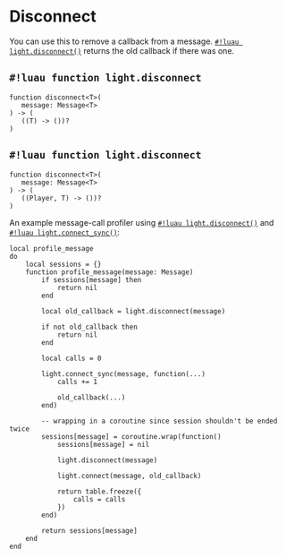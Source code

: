 # Disconnect

You can use this to remove a callback from a message. [`#!luau light.disconnect()`](./disconnect.md) returns the old
callback if there was one.

## `#!luau function light.disconnect`

```luau title='<!-- client --> <!-- sync -->'
function disconnect<T>(
   message: Message<T>
) -> (
   ((T) -> ())?
)
```

## `#!luau function light.disconnect`

```luau title='<!-- server --> <!-- sync -->'
function disconnect<T>(
   message: Message<T>
) -> (
   ((Player, T) -> ())?
)
```

An example message-call profiler using
[`#!luau light.disconnect()`](./disconnect.md) and
[`#!luau light.connect_sync()`](./connect_sync.md):

```luau title="profiler.luau"
local profile_message
do
    local sessions = {}
    function profile_message(message: Message)
        if sessions[message] then
            return nil
        end

        local old_callback = light.disconnect(message)

        if not old_callback then
            return nil
        end

        local calls = 0

        light.connect_sync(message, function(...)
            calls += 1

            old_callback(...)
        end)

        -- wrapping in a coroutine since session shouldn't be ended twice
        sessions[message] = coroutine.wrap(function()
            sessions[message] = nil

            light.disconnect(message)

            light.connect(message, old_callback)

            return table.freeze({
                calls = calls
            })
        end)

        return sessions[message]
    end
end
```
